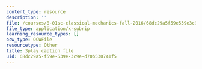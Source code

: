 ```yaml
---
content_type: resource
description: ''
file: /courses/8-01sc-classical-mechanics-fall-2016/68dc29a5f59e539e3c9ed70b530741f5_efH7pq9YVQw.srt
file_type: application/x-subrip
learning_resource_types: []
ocw_type: OCWFile
resourcetype: Other
title: 3play caption file
uid: 68dc29a5-f59e-539e-3c9e-d70b530741f5
---
```

